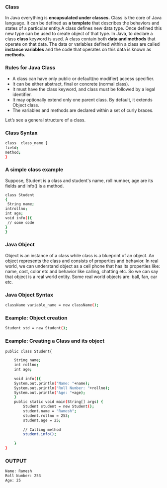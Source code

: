 ### Class
In Java everything is **encapsulated under classes.** Class is the core of Java language. It can be defined as **a template** that describes the behaviors and states of a particular entity.A class defines new data type. Once defined this new type can be used to create object of that type.
In Java, to declare a class **class** keyword is used. A class contain both **data and methods** that operate on that data. The data or variables defined within a class are called **instance variables** and the code that operates on this data is known as **methods.**

### Rules for Java Class
-	A class can have only public or default(no modifier) access specifier.
-	It can be either abstract, final or concrete (normal class).
-	It must have the class keyword, and class must be followed by a legal identifier.
-	It may optionally extend only one parent class. By default, it extends Object class.
-	The variables and methods are declared within a set of curly braces.

Let’s see a general structure of a class.

### Class Syntax
```sh
class  class_name {
field;
method;
}
```
### A simple class example
Suppose, Student is a class and student's name, roll number, age are its fields and info() is a method.
```sh
class Student
{
 String name;
introllno;
int age;
void info(){
 // some code
}
}
```
### Java Object
Object is an instance of a class while class is a blueprint of an object. An object represents the class and consists of properties and behavior.
In real world, we can understand object as a cell phone that has its properties like: name, cost, color etc and behavior like calling, chatting etc.
So we can say that object is a real world entity. Some real world objects are: ball, fan, car etc.
### Java Object Syntax
```sh
className variable_name = new className();
```
### Example: Object creation
```sh
Student std = new Student();
```
### Example: Creating a Class and its object
```sh
public class Student{      

	String name;
	int rollno;
	int age;
	
	void info(){
	System.out.println("Name: "+name);
	System.out.println("Roll Number: "+rollno);
	System.out.println("Age: "+age);
	}  
	public static void main(String[] args) {
		Student student = new Student();
		student.name = "Ramesh";
		student.rollno = 253;
		student.age = 25;
		
		// Calling method
		student.info();
		
	}
}  
```
### OUTPUT

```sh
Name: Ramesh
Roll Number: 253
Age: 25
```
